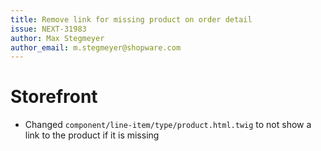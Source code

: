 ```yaml
---
title: Remove link for missing product on order detail
issue: NEXT-31983
author: Max Stegmeyer
author_email: m.stegmeyer@shopware.com
---
```

# Storefront
* Changed `component/line-item/type/product.html.twig` to not show a link to the product if it is missing
